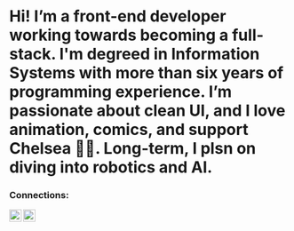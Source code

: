 # Hi! I’m a front-end developer working towards becoming a full-stack. I'm degreed in Information Systems with more than six years of programming experience. I’m passionate about clean UI, and I love animation, comics, and support Chelsea 🦁🔵. Long-term, I plsn on diving into robotics and AI.

### Connections:

[<img align="left" alt="Oviesa | LinkedIn" width="22px" src="https://www.svgrepo.com/show/54425/linkedin.svg" />][linkedin]
[<img align="left" alt="Oviesa | Website" width="22px" src="https://www.svgrepo.com/show/396567/globe-with-meridians.svg" />][website]

[linkedin]: https://www.linkedin.com/in/oviesa-oboh-704082296/
[website]:  https://oviesao.github.io/website/
